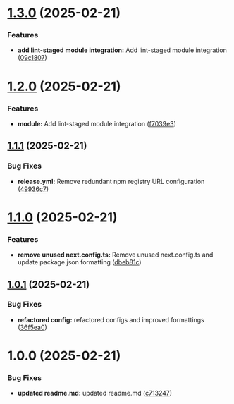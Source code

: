 # [1.3.0](https://github.com/ElsiKora/Setup-Wizard/compare/v1.2.0...v1.3.0) (2025-02-21)


### Features

* **add lint-staged module integration:** Add lint-staged module integration ([09c1807](https://github.com/ElsiKora/Setup-Wizard/commit/09c180713924879ba2ca99babe90cd13e0a127d4))

# [1.2.0](https://github.com/ElsiKora/Setup-Wizard/compare/v1.1.1...v1.2.0) (2025-02-21)


### Features

* **module:** Add lint-staged module integration ([f7039e3](https://github.com/ElsiKora/Setup-Wizard/commit/f7039e300a52329dfce55c485e6e1604ef290215))

## [1.1.1](https://github.com/ElsiKora/Setup-Wizard/compare/v1.1.0...v1.1.1) (2025-02-21)

### Bug Fixes

- **release.yml:** Remove redundant npm registry URL configuration ([49936c7](https://github.com/ElsiKora/Setup-Wizard/commit/49936c789b7f773862efe694668ce877e0c4a224))

# [1.1.0](https://github.com/ElsiKora/Setup-Wizard/compare/v1.0.1...v1.1.0) (2025-02-21)

### Features

- **remove unused next.config.ts:** Remove unused next.config.ts and update package.json formatting ([dbeb81c](https://github.com/ElsiKora/Setup-Wizard/commit/dbeb81c1420c3ce88fd8345169882b0cf923baf3))

## [1.0.1](https://github.com/ElsiKora/Setup-Wizard/compare/v1.0.0...v1.0.1) (2025-02-21)

### Bug Fixes

- **refactored config:** refactored configs and improved formattings ([36f5ea0](https://github.com/ElsiKora/Setup-Wizard/commit/36f5ea0b38d9310dbd2bb1ccd0fb474808f4295e))

# 1.0.0 (2025-02-21)

### Bug Fixes

- **updated readme.md:** updated readme.md ([c713247](https://github.com/ElsiKora/Setup-Wizard/commit/c7132476568d97e10f81b3846b5076d9f4047735))
